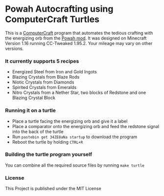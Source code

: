 # Powah Autocrafting using ComputerCraft Turtles

This is a [ComputerCraft](https://github.com/SquidDev-CC/CC-Tweaked) program that automates the tedious crafting with the energizing orb from the [Powah mod](https://github.com/owmii/Powah). It was designed on Minecraft Version 1.16 running CC-Tweaked 1.95.2. Your mileage may vary on other versions.

### It currently supports 5 recipes
- Energized Steel from Iron and Gold Ingots
- Blazing Crystals from Blaze Rods
- Niotic Crystals from Diamonds
- Spirited Crystals from Emeralds
- Nitro Crystals from a Nether Star, two blocks of Redstone and one Blazing Crystal Block

### Running it on a turtle
- Place a turtle facing the energizing orb and give it a label
- Place a comparator onto the energizing orb and feed the redstone signal into the back of the turtle
- Run `pastebin get 34ZE8aNa startup` to download the program
- Reboot the turtle by holding `CTRL+R`

### Building the turtle program yourself
You can combine all the required source files by running `make turtle`

### License
This Project is published under the MIT License

